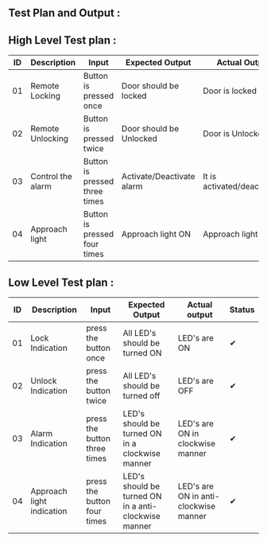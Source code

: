 ﻿## Test Plan and Output : 
 
 
 
 
 ## High Level Test plan :
|ID| Description  | Input| Expected Output | Actual Output| Status |
|--|--|--|--|--|--|
| 01 | Remote Locking  | Button is pressed once| Door should be locked| Door is locked|✔|
| 02 | Remote Unlocking | Button is pressed twice | Door should be Unlocked | Door is Unlocked |✔|
| 03 | Control the alarm | Button is pressed three times | Activate/Deactivate alarm | It is activated/deactivated |✔|
| 04 | Approach light | Button is pressed four times | Approach light ON | Approach light ON |✔|


## Low Level Test plan :
 
|ID| Description | Input | Expected Output | Actual output | Status | 
|--|--|--|--|--|--|
| 01 | Lock Indication | press the button once | All LED's should be turned ON | LED's are ON|✔|
| 02| Unlock Indication | press the button twice | All LED's should be turned off | LED's are OFF |✔|
| 03 | Alarm Indication | press the button three times | LED's should be turned ON in a clockwise manner | LED's are ON in clockwise manner |✔|
| 04 | Approach light indication | press the button four times | LED's should be turned ON in a anti-clockwise manner |LED's are ON in anti-clockwise manner |✔|
 

